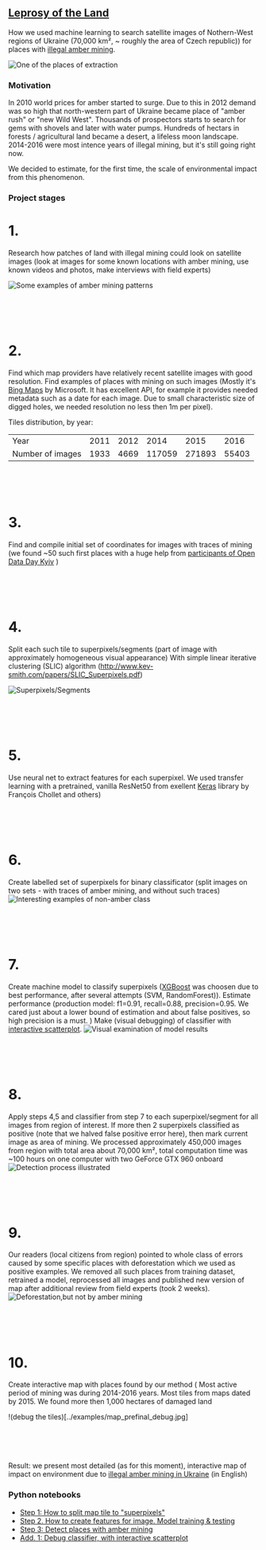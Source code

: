 
## [Leprosy of the Land](http://texty.org.ua/d/2018/amber_eng)
How we used machine learning to search satellite images of Nothern-West regions of Ukraine (70,000 km², ~ roughly the area of Czech republic)) for places with [illegal amber mining](https://www.youtube.com/watch?v=cBtAcvLQcO8).



![One of the places of extraction](../examples/mining.png)


### Motivation

In 2010 world prices for amber started to surge. Due to this in 2012 demand was so high that north-western part of Ukraine became place of "amber rush" or "new Wild West". Thousands of prospectors starts to search for gems with shovels and later with water pumps. Hundreds of hectars in forests / agricultural land became a desert, a lifeless moon landscape. 2014-2016 were most intence years of illegal mining, but it's still going right now. 


We decided to estimate, for the first time, the scale of environmental impact from this phenomenon. 




### Project stages 

# 1.

Research how patches of land with illegal mining could look on satellite images (look at images for some known locations with amber mining, use known videos and photos, make interviews with field experts)

![Some examples of amber mining patterns](../examples/positive_types_combined.png)

<div style="margin-top: 50px;">&nbsp;</div>




# 2.

Find which map providers have relatively recent satellite images with good resolution. Find examples of places with mining on such images (Mostly it's [Bing Maps](https://www.bing.com/maps?osid=6c00a44b-a9e3-4162-9c6d-6a962b7a717e&cp=50.528222~28.304432&lvl=15&style=h&v=2&sV=2&form=S00027) by Microsoft. It has excellent API, for example it provides needed metadata such as a date for each image. Due to small characteristic size of digged holes, we needed resolution no less then 1m per pixel). 

Tiles distribution, by year:

|  |  |  |  |  |   |
|---|---|---|---|---|---| 
| Year | 2011 | 2012 | 2014 | 2015 | 2016 |
| Number of images| 1933 | 4669 | 117059 | 271893  | 55403 |
<div style="margin-top: 50px;">&nbsp;</div>


# 3. 
Find and compile initial set of coordinates for images with traces of mining (we found ~50 such first places with a huge help from [participants of Open Data Day Kyiv](https://www.facebook.com/media/set/?set=ms.c.eJxFj8ENADEIwzY6FQIB9l~%3BsVCrar2USIm5OppQ7FC6fNAjFBmYxIJhJD71ARaVKhAMMbXDdE~_nQqgE4RlwDXWuY2lzWJ3yh2obmGLbawGvx81i~_jP3YAgZIbYNp1~_gtrNmS6AxyMiLPWokfOYA7Bg~-~-.bps.a.1545667108865793.1073741952.855566061209238&type=1) )
<div style="margin-top: 50px;">&nbsp;</div>


# 4. 
Split each such tile to superpixels/segments (part of image with approximately homogeneous visual appearance)
  With simple linear iterative clustering (SLIC) algorithm (http://www.kev-smith.com/papers/SLIC_Superpixels.pdf)
  
  ![Superpixels/Segments](../examples/slic_superpixels.png)
  <div style="margin-top: 50px;">&nbsp;</div>

# 5. 
Use neural net to extract features for each superpixel. We used transfer learning with a pretrained, vanilla ResNet50 from exellent [Keras](https://keras.io/) library by François Chollet and others) 
<div style="margin-top: 50px;">&nbsp;</div>

# 6. 
Create labelled set of superpixels for binary classificator (split images on two sets - with traces of amber mining, and without such traces)
![Interesting examples of non-amber class](../examples/misc_false_combined.png)
<div style="margin-top: 50px;">&nbsp;</div>

# 7. 
Create machine model to classify superpixels ([XGBoost](http://dmlc.cs.washington.edu/xgboost.html) was choosen due to best performance, after several attempts (SVM, RandomForest)). Estimate performance (production model: f1=0.91, recall=0.88, precision=0.95. We cared just about a lower bound of estimation and about false positives, so high precision is a must.  ) Make (visual debugging) of classifier with [interactive scatterplot](https://texty.github.io/amber-methodology/model/xgb_tsne.html).
![Visual examination of model results](../examples/visual_debug.png)
<div style="margin-top: 50px;">&nbsp;</div>


# 8. 
Apply steps 4,5 and classifier from step 7 to each superpixel/segment for all images from region of interest. If more then 2 superpixels classified as positive (note that we halved false positive error here), then mark current image as area of mining. We processed approximately 450,000 images from region with total area about 70,000 km², total computation time was ~100 hours on one computer with two GeForce GTX 960 onboard
![Detection process illustrated](../examples/superpixels_detection.png)
<div style="margin-top: 50px;">&nbsp;</div>

# 9. 
Our readers (local citizens from region) pointed to whole class of errors caused by some specific places with deforestation which we used as positive examples. We removed all such places from training dataset, retrained a model, reprocessed all images and published new version of map after additional review from field experts (took 2 weeks).  
![Deforestation,but not by amber mining](../examples/deforest_false_combined.png)
<div style="margin-top: 50px;">&nbsp;</div>

# 10. 
Create interactive map with places found by our method ( Most active period of mining was during 2014-2016 years. Most tiles from maps dated by 2015. We found more then 1,000 hectares of damaged land 

!(debug the tiles)[../examples/map_prefinal_debug.jpg]
<div style="margin-top: 50px;">&nbsp;</div>


Result: we present most detailed (as for this moment), interactive map of impact on environment due to [illegal amber mining in Ukraine](http://texty.org.ua/d/2018/amber_eng) (in English)


### Python notebooks

* [Step 1: How to split map tile to "superpixels"](../model/step1.ipynb)
* [Step 2. How to create features for image. Model training & testing](../model/step2.ipynb)
* [Step 3: Detect places with amber mining](../model/step3.ipynb)
* [Add. 1: Debug classifier, with interactive scatterplot](../model/visually_debug_model.ipynb)


